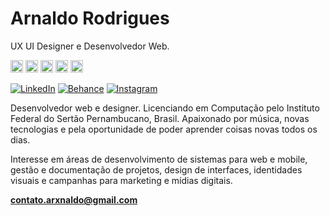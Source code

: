 # Arnaldo Rodrigues
UX UI Designer e Desenvolvedor Web.

<p align="left">
<img src="https://cdn.worldvectorlogo.com/logos/react.svg" alt="ReactJs" width="20" height="20"/>
<img src="https://devicons.github.io/devicon/devicon.git/icons/javascript/javascript-original.svg" alt="JavaScript" width="20" height="20"/>
<img src="https://upload.wikimedia.org/wikipedia/commons/3/38/HTML5_Badge.svg" alt="HTML5"  width="20" height="20"/>
<img src="https://www.iconfinder.com/data/icons/social-media-logos-6/512/121-css3-512.png" alt="CSS3"  width="20" height="20"/>
<img src="https://devicons.github.io/devicon/devicon.git/icons/nodejs/nodejs-original.svg" alt="NodeJs" width="20" height="20"/>
</p><p align="center">

[![LinkedIn](https://img.shields.io/badge/-LinkedIn-FFFFFF?style=flat-square&logo=Linkedin&logoColor=5E6366&link=https://www.linkedin.com/in/arnaldoux/)](https://www.linkedin.com/in/arnaldoux/)
[![Behance](https://img.shields.io/badge/-Behance-FFFFFF?style=flat-square&logo=Behance&logoColor=5E6366&link=https://www.behance.net/arxnaldo)](https://www.behance.net/arxnaldo) 
[![Instagram](https://img.shields.io/badge/-Instagram-FFFFFF?style=flat-square&logo=instagram&logoColor=5E6366&link=https://instagram.com/arxnaldo)](https://instagram.com/arxnaldo)


Desenvolvedor web e designer. Licenciando em Computação pelo Instituto Federal do Sertão Pernambucano, Brasil. Apaixonado por música, novas tecnologias e pela oportunidade de poder aprender coisas novas todos os dias.

Interesse em áreas de desenvolvimento de sistemas para web e mobile, gestão e documentação de projetos, design de interfaces, identidades visuais e campanhas para marketing e mídias digitais.


**contato.arxnaldo@gmail.com**
